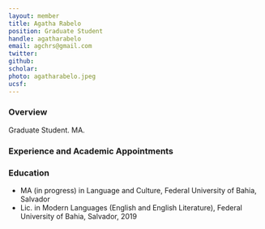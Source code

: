 ```yaml
---
layout: member
title: Agatha Rabelo
position: Graduate Student
handle: agatharabelo
email: agchrs@gmail.com 
twitter:
github:
scholar: 
photo: agatharabelo.jpeg
ucsf: 
---
```


### Overview

Graduate Student. MA. 

### Experience and Academic Appointments

### Education
- MA (in progress) in Language and Culture, Federal University of Bahia, Salvador
- Lic. in Modern Languages (English and English Literature), Federal University of Bahia, Salvador, 2019
